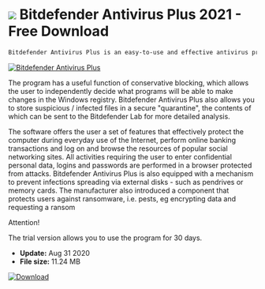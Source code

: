 # ![](https://cdn.softexe.net/static/icon/d/bitdefender-antivirus-plus-9850.png) Bitdefender Antivirus Plus 2021 - Free Download

```sh
Bitdefender Antivirus Plus is an easy-to-use and effective antivirus program with low hardware requirements. With the help of specialized modules, Bitdefender constantly monitors file systems, registry and Internet activity.
```
[![Bitdefender Antivirus Plus](https://gallery.dpcdn.pl/imgc/Tools/59/g_-_420x350_1.5_-_x20150916130601_0.png)](https://softexe.net/win/security-privacy/antivirus/bitdefender-antivirus-plus:aheR.html)

The program has a useful function of conservative blocking, which allows the user to independently decide what programs will be able to make changes in the Windows registry. Bitdefender Antivirus Plus also allows you to store suspicious / infected files in a secure "quarantine", the contents of which can be sent to the Bitdefender Lab for more detailed analysis.
 
 The software offers the user a set of features that effectively protect the computer during everyday use of the Internet, perform online banking transactions and log on and browse the resources of popular social networking sites. All activities requiring the user to enter confidential personal data, logins and passwords are performed in a browser protected from attacks. Bitdefender Antivirus Plus is also equipped with a mechanism to prevent infections spreading via external disks - such as pendrives or memory cards. The manufacturer also introduced a component that protects users against ransomware, i.e. pests, eg encrypting data and requesting a ransom
 
 Attention!
 
 The trial version allows you to use the program for 30 days.


- **Update:** Aug 31 2020
- **File size:** 11.24 MB

[![Download](https://cdn.softexe.net/static/img/download.png)](https://softexe.net/win/security-privacy/antivirus/bitdefender-antivirus-plus:aheR.html)

